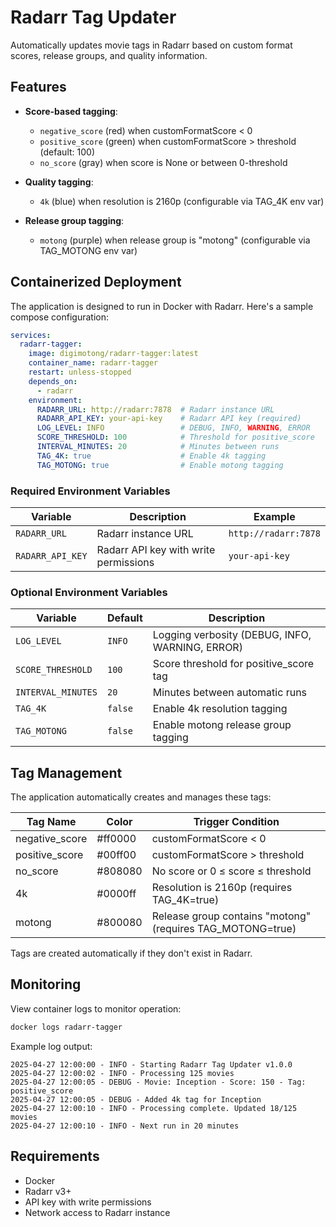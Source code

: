 # Radarr Tag Updater

Automatically updates movie tags in Radarr based on custom format scores, release groups, and quality information.

## Features

- **Score-based tagging**:
  - `negative_score` (red) when customFormatScore < 0
  - `positive_score` (green) when customFormatScore > threshold (default: 100)
  - `no_score` (gray) when score is None or between 0-threshold

- **Quality tagging**:
  - `4k` (blue) when resolution is 2160p (configurable via TAG_4K env var)

- **Release group tagging**:
  - `motong` (purple) when release group is "motong" (configurable via TAG_MOTONG env var)

## Containerized Deployment

The application is designed to run in Docker with Radarr. Here's a sample compose configuration:

```yaml
services:
  radarr-tagger:
    image: digimotong/radarr-tagger:latest
    container_name: radarr-tagger
    restart: unless-stopped
    depends_on:
      - radarr
    environment:
      RADARR_URL: http://radarr:7878  # Radarr instance URL
      RADARR_API_KEY: your-api-key    # Radarr API key (required)
      LOG_LEVEL: INFO                 # DEBUG, INFO, WARNING, ERROR
      SCORE_THRESHOLD: 100            # Threshold for positive_score
      INTERVAL_MINUTES: 20            # Minutes between runs
      TAG_4K: true                    # Enable 4k tagging
      TAG_MOTONG: true                # Enable motong tagging
```

### Required Environment Variables

| Variable | Description | Example |
|----------|-------------|---------|
| `RADARR_URL` | Radarr instance URL | `http://radarr:7878` |
| `RADARR_API_KEY` | Radarr API key with write permissions | `your-api-key` |

### Optional Environment Variables

| Variable | Default | Description |
|----------|---------|-------------|
| `LOG_LEVEL` | `INFO` | Logging verbosity (DEBUG, INFO, WARNING, ERROR) |
| `SCORE_THRESHOLD` | `100` | Score threshold for positive_score tag |
| `INTERVAL_MINUTES` | `20` | Minutes between automatic runs |
| `TAG_4K` | `false` | Enable 4k resolution tagging |
| `TAG_MOTONG` | `false` | Enable motong release group tagging |

## Tag Management

The application automatically creates and manages these tags:

| Tag Name | Color | Trigger Condition |
|----------|-------|-------------------|
| negative_score | #ff0000 | customFormatScore < 0 |
| positive_score | #00ff00 | customFormatScore > threshold |
| no_score | #808080 | No score or 0 ≤ score ≤ threshold |
| 4k | #0000ff | Resolution is 2160p (requires TAG_4K=true) |
| motong | #800080 | Release group contains "motong" (requires TAG_MOTONG=true) |

Tags are created automatically if they don't exist in Radarr.

## Monitoring

View container logs to monitor operation:

```bash
docker logs radarr-tagger
```

Example log output:
```
2025-04-27 12:00:00 - INFO - Starting Radarr Tag Updater v1.0.0
2025-04-27 12:00:02 - INFO - Processing 125 movies
2025-04-27 12:00:05 - DEBUG - Movie: Inception - Score: 150 - Tag: positive_score
2025-04-27 12:00:05 - DEBUG - Added 4k tag for Inception
2025-04-27 12:00:10 - INFO - Processing complete. Updated 18/125 movies
2025-04-27 12:00:10 - INFO - Next run in 20 minutes
```

## Requirements

- Docker
- Radarr v3+
- API key with write permissions
- Network access to Radarr instance
